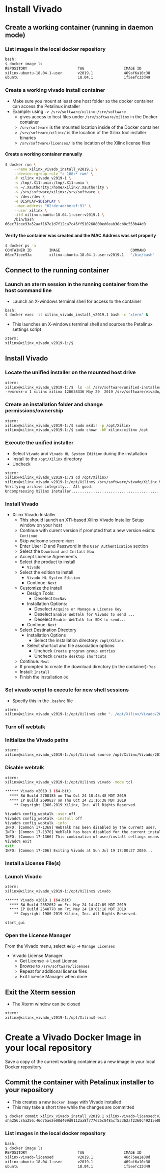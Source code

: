 [//]: # (Readme.vivado-install.md - Install Vivado on a Base Ubuntu User Image for v2019.1 Xilinx Tools)

# Install Vivado

## Create a working container (running in daemon mode)

### List images in the local docker repository
```bash
bash:
$ docker image ls
REPOSITORY                       TAG                  IMAGE ID            CREATED             SIZE
xilinx-ubuntu-18.04.1-user       v2019.1              469af6a10c38        About an hour ago   2.02GB
ubuntu                           18.04.1              1f5eefc33d49        2 hours ago         83.5MB
```

### Create a working vivado install container
- Make sure you mount at least one host folder so the docker container can access the Petalinux installer
- Example: using `-v /srv/software/xilinx:/srv/software`
	- gives access to host files under `/srv/software/xilinx` in the Docker container
	- `/srv/software` is the mounted location inside of the Docker container
	- `/srv/software/xilinx/` is the location of the Xilinx tool installer binaries
	- `/srv/software/licenses/` is the location of the Xilinx license files

#### Create a working container manually

```bash
$ docker run \
	--name xilinx_vivado_install_v2019.1 \
	--device-cgroup-rule "c 188:* rwm" \
	-h xilinx_vivado_v2019-1 \
	-v /tmp/.X11-unix:/tmp/.X11-unix \
	-v ~/.Xauthority:/home/xilinx/.Xauthority \
	-v /srv/software/xilinx:/srv/software \
	-v /dev:/dev \
	-e DISPLAY=$DISPLAY \
	--mac-address "02:de:ad:be:ef:91" \
	--user xilinx \
	-itd xilinx-ubuntu-18.04.1-user:v2019.1 \
	/bin/bash
66ec71cee93a52aaf167e1d7f12ca7c45ff510268800ed0eab38cb8c553b44d0
```

#### Verify the container was created and the MAC Address was set properly

```bash
$ docker ps -a
CONTAINER ID        IMAGE                                COMMAND             CREATED             STATUS              PORTS               NAMES
66ec71cee93a        xilinx-ubuntu-18.04.1-user:v2019.1   "/bin/bash"         9 seconds ago       Up 7 seconds                            xilinx_vivado_install_v2019.1
```

## Connect to the running container

### Launch an xterm session in the running container from the host command line
- Launch an X-windows terminal shell for access to the container
```bash
bash:
$ docker exec -it xilinx_vivado_install_v2019.1 bash -c "xterm" &
```
- This launches an X-windows terminal shell and sources the Petalinux settings script
```bash
xterm:
xilinx@xilinx_vivado_v2019-1:/$
```

## Install Vivado

### Locate the unified installer on the mounted host drive
```bash
xterm:
xilinx@xilinx_vivado_v2019-1:/$  ls -al /srv/software/unified-installer/*2019.1*
-rwxrwxr-x 1 xilinx xilinx 120638336 May 29  2019 /srv/software/vivado/Xilinx_Vivado_SDK_Web_2019.1_0524_1430_Lin64.bin
```

### Create an installation folder and change permissions/ownership

```bash
xterm:
xilinx@xilinx_vivado_v2019-1:/$ sudo mkdir -p /opt/Xilinx
xilinx@xilinx_vivado_v2019-1:/$ sudo chown -hR xilinx:xilinx /opt
```

### Execute the unified installer
- Select `Vivado` and `Vivado HL System Edition` during the installation
- Install to the `/opt/Xilinx` directory
- Uncheck

```bash
xterm:
xilinx@xilinx_vivado_v2019-1:/$ cd /opt/Xilinx/
xilinx@xilinx_vivado_v2019-1:/opt/Xilinx$ /srv/software/vivado/Xilinx_Vivado_SDK_Web_2019.1_0524_1430_Lin64.bin
Verifying archive integrity... All good.
Uncompressing Xilinx Installer...........................................................................................................................................................................................................................................................................................................................................................................................................................................................................................................................................................................................................................................................................................................................................................................................
```

### Install Vivado

- Xilinx Vivado Installer
	- This should launch an X11-based Xilinx Vivado Installer Setup window on your host
	- Continue with curent version if prompted that a new version exists: ```Continue```
	- Skip welcome screen: ```Next```
	- Enter User ID and Password in the ```User Authentication``` section
	- Select the ```Download and Install Now```
	- Accept License Agreements
	- Select the product to install
		- ```Vivado```
	- Select the edition to install
		- ```Vivado HL System Edition```
		- Continue: ```Next```
	- Customize the install
		- Design Tools:
			- Deselect ```DocNav```
		- Installation Options:
			- Deselect ```Acquire or Manage a License Key```
			- Deselect ```Enable WebTalk for Vivado to send ...```
			- Deselect ```Enable WebTalk for SDK to send...```
		- Continue: ```Next```
	- Select Destination Directory
		- Installation Options
			- Select the installation directory: ```/opt/Xilinx```
		- Select shortcut and file association options
			- Uncheck ```Create program group entries```
			- Uncheck ```Create desktop shortcuts```
	- Continue: ```Next```	
	- If prompted to create the download directory (in the container): ```Yes```
	- Install: ```Install```
	- Finish the installation ```OK```

### Set vivado script to execute for new shell sessions
- Specify this in the `.bashrc` file

```bash
xterm:
xilinx@xilinx_vivado_v2019-1:/opt/Xilinx$ echo ". /opt/Xilinx/Vivado/2019.1/settings64.sh" > ~/.bashrc
```

### Turn off webtalk

### Initialize the Vivado paths
```bash
xterm:
xilinx@xilinx_vivado_v2019-1:/opt/Xilinx$ source /opt/Xilinx/Vivado/2019.1/settings64.sh
```

### Disable webtalk
```bash
xterm:
xilinx@xilinx_vivado_v2019-1:/opt/Xilinx$ vivado -mode tcl

****** Vivado v2019.1 (64-bit)
  **** SW Build 2700185 on Thu Oct 24 18:45:48 MDT 2019
  **** IP Build 2699827 on Thu Oct 24 21:16:38 MDT 2019
    ** Copyright 1986-2019 Xilinx, Inc. All Rights Reserved.

Vivado% config_webtalk -user off
Vivado% config_webtalk -install off
Vivado% config_webtalk -info
INFO: [Common 17-1369] WebTalk has been disabled by the current user.
INFO: [Common 17-1370] WebTalk has been disabled for the current installation.
INFO: [Common 17-1366] This combination of user/install settings means that WebTalk is currently disabled.
Vivado% exit
exit
INFO: [Common 17-206] Exiting Vivado at Sun Jul 19 17:00:27 2020...
```

### Install a License File(s)

### Launch Vivado

```bash
xterm:
xilinx@xilinx_vivado_v2019-1:/opt/Xilinx$ vivado

****** Vivado v2019.1 (64-bit)
  **** SW Build 2552052 on Fri May 24 14:47:09 MDT 2019
  **** IP Build 2548770 on Fri May 24 18:01:18 MDT 2019
    ** Copyright 1986-2019 Xilinx, Inc. All Rights Reserved.

start_gui
```

### Open the License Manager

From the Vivado menu, select `Help` -> `Manage Licenses`

- Vivado License Manager
	- Get License -> Load License
	- Browse to `/srv/software/licenses`
	- Repeat for additional license files
	- Exit License Manager when done

## Exit the Xterm session
- The Xterm window can be closed

```bash
xterm:
xilinx@xilinx_vivado_v2019-1:/opt/Xilinx$ exit
```

# Create a Vivado Docker Image in your local repository

Save a copy of the current working container as a new image in your local Docker repository.

## Commit the container with Petalinux installer to your repository 
- This creates a new `Docker Image` with Vivado installed
- This may take a short time while the changes are committed
```bash
$ docker commit xilinx_vivado_install_v2019.1 xilinx-vivado-licensed:v2019.1
sha256:sha256:46d75ae2e08d409d9112aa8f777e25c848acf53362af2360c49215e0b9e8ca4c
```

### List images in the local docker repository
```bash
bash:
$ docker image ls
REPOSITORY                       TAG                  IMAGE ID            CREATED             SIZE
xilinx-vivado-licensed           v2019.1              46d75ae2e08d        3 seconds ago       35.2GB
xilinx-ubuntu-18.04.1-user       v2019.1              469af6a10c38        40 hours ago        2.02GB
ubuntu                           18.04.1              1f5eefc33d49        41 hours ago        83.5MB
```
